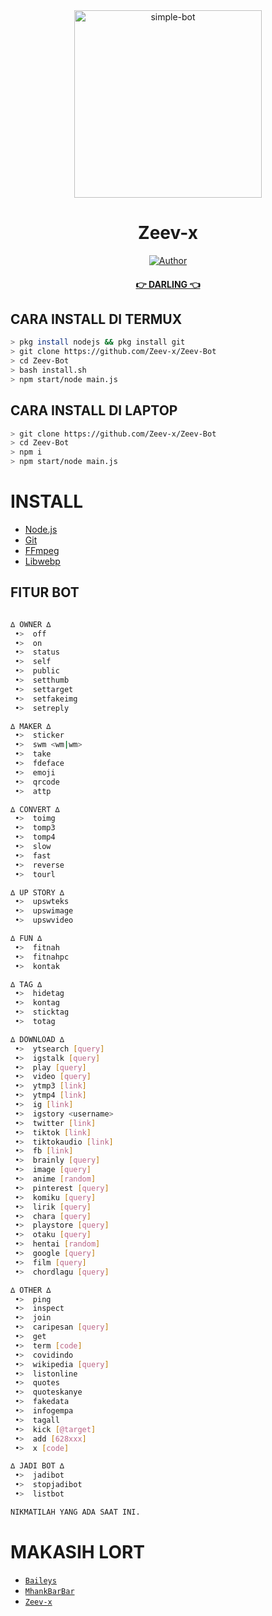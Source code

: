 
<div align="center">
<img src="https://telegra.ph/file/410a3935dc83d2944a629.jpg" alt="simple-bot" width="300" />

# Zeev-x

>
>
>
</div>
<p align="center">
  <a href="https://github.com/Zeetoyah002"><img title="Author" src="https://img.shields.io/badge/Author-Zeev-red.svg?style=for-the-badge&logo=github" /></a>
  <h4 align="center">
  <a href="https://wa.me/6285755007597">👉 DARLING 👈</a>
<h4 align="center">
</h4>
</p>

## CARA INSTALL DI TERMUX
```bash
> pkg install nodejs && pkg install git
> git clone https://github.com/Zeev-x/Zeev-Bot
> cd Zeev-Bot
> bash install.sh
> npm start/node main.js
```
## CARA INSTALL DI LAPTOP
```bash
> git clone https://github.com/Zeev-x/Zeev-Bot
> cd Zeev-Bot
> npm i
> npm start/node main.js
```

# INSTALL
* [Node.js](https://nodejs.org/en/)
* [Git](https://git-scm.com/downloads)
* [FFmpeg](https://github.com/BtbN/FFmpeg-Builds/releases/download/autobuild-2020-12-08-13-03/ffmpeg-n4.3.1-26-gca55240b8c-win64-gpl-4.3.zip)
* [Libwebp](https://developers.google.com/speed/webp/download)

## FITUR BOT
```bash

∆ OWNER ∆
 •>  off
 •>  on
 •>  status
 •>  self
 •>  public
 •>  setthumb
 •>  settarget
 •>  setfakeimg
 •>  setreply

∆ MAKER ∆
 •>  sticker
 •>  swm <wm|wm>
 •>  take
 •>  fdeface
 •>  emoji
 •>  qrcode
 •>  attp

∆ CONVERT ∆
 •>  toimg
 •>  tomp3
 •>  tomp4
 •>  slow
 •>  fast
 •>  reverse
 •>  tourl

∆ UP STORY ∆
 •>  upswteks
 •>  upswimage
 •>  upswvideo

∆ FUN ∆
 •>  fitnah
 •>  fitnahpc
 •>  kontak

∆ TAG ∆
 •>  hidetag
 •>  kontag
 •>  sticktag
 •>  totag

∆ DOWNLOAD ∆
 •>  ytsearch [query]
 •>  igstalk [query]
 •>  play [query]
 •>  video [query]
 •>  ytmp3 [link]
 •>  ytmp4 [link]
 •>  ig [link]
 •>  igstory <username>
 •>  twitter [link]
 •>  tiktok [link]
 •>  tiktokaudio [link]
 •>  fb [link]
 •>  brainly [query]
 •>  image [query]
 •>  anime [random]
 •>  pinterest [query]
 •>  komiku [query]
 •>  lirik [query]
 •>  chara [query]
 •>  playstore [query]
 •>  otaku [query]
 •>  hentai [random]
 •>  google [query]
 •>  film [query]
 •>  chordlagu [query]

∆ OTHER ∆
 •>  ping
 •>  inspect
 •>  join
 •>  caripesan [query]
 •>  get
 •>  term [code]
 •>  covidindo
 •>  wikipedia [query]
 •>  listonline
 •>  quotes
 •>  quoteskanye
 •>  fakedata
 •>  infogempa
 •>  tagall
 •>  kick [@target]
 •>  add [628xxx]
 •>  x [code]

∆ JADI BOT ∆
 •>  jadibot
 •>  stopjadibot
 •>  listbot

NIKMATILAH YANG ADA SAAT INI.

```

  # MAKASIH LORT
* [`Baileys`](https://github.com/adiwajshing/Baileys)
* [`MhankBarBar`](https://github.com/MhankBarBar)
* [`Zeev-x`](https://github.com/Zeev-x)
  


